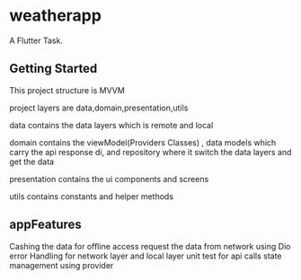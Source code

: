 # weatherapp

A Flutter Task.

## Getting Started

This project structure is MVVM

project layers are data,domain,presentation,utils

data contains the data layers which is remote and local

domain contains the viewModel(Providers Classes) , data models which carry the api response
di, and repository where it switch the data layers and get the data

presentation contains the ui components and screens

utils contains constants and helper methods

## appFeatures

Cashing the data for offline access
request the data from network using Dio
error Handling for network layer and local layer
unit test for api calls
state management using provider
